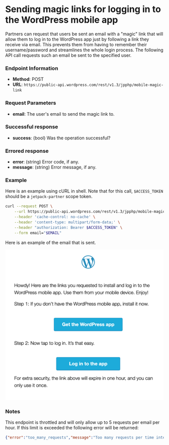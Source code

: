 # Sending magic links for logging in to the WordPress mobile app

Partners can request that users be sent an email with a "magic" link that will allow them to log in to the WordPress app just by following a link they receive via email. This prevents them from having to remember their username/password and streamlines the whole login process. The following API call requests such an email be sent to the specified user.

### Endpoint Information

- __Method__: POST
- __URL__:    `https://public-api.wordpress.com/rest/v1.3/jpphp/mobile-magic-link`

### Request Parameters

- __email__: The user's email to send the magic link to.

### Successful response

- __success__: (bool) Was the operation successful?

### Errored response

- __error__:   (string) Error code, if any.
- __message__: (string) Error message, if any.

### Example

Here is an example using cURL in shell. Note that for this call, `$ACCESS_TOKEN` should be a `jetpack-partner` scope token.

```bash
curl --request POST \
    --url https://public-api.wordpress.com/rest/v1.3/jpphp/mobile-magic-link \
    --header 'cache-control: no-cache' \
    --header 'content-type: multipart/form-data;' \
    --header "authorization: Bearer $ACCESS_TOKEN" \
    --form email="$EMAIL"
```

Here is an example of the email that is sent.

![Magic links screenshot](/assets/sample-magic-link-email.png)

### Notes

This endpoint is throttled and will only allow up to 5 requests per email per hour. If this limit is exceeded the following error will be returned:

```json
{"error":"too_many_requests","message":"Too many requests per time interval"}
```
